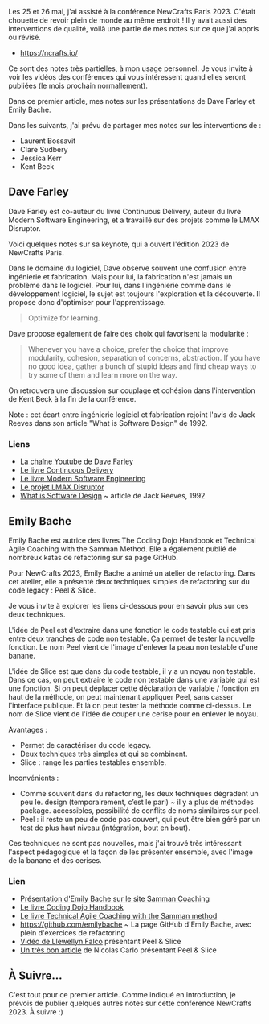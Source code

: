 Les 25 et 26 mai, j'ai assisté à la conférence NewCrafts Paris 2023. C'était
chouette de revoir plein de monde au même endroit ! Il y avait aussi des
interventions de qualité, voilà une partie de mes notes sur ce que j'ai appris
ou révisé.

- <https://ncrafts.io/>

Ce sont des notes très partielles, à mon usage personnel. Je vous invite à voir
les vidéos des conférences qui vous intéressent quand elles seront publiées (le
mois prochain normallement).

Dans ce premier article, mes notes sur les présentations de Dave Farley et
Emily Bache.

Dans les suivants, j'ai prévu de partager mes notes sur les interventions
de&nbsp;:

- Laurent Bossavit
- Clare Sudbery
- Jessica Kerr
- Kent Beck


## Dave Farley

Dave Farley est co-auteur du livre Continuous Delivery, auteur du livre
Modern Software Engineering, et a travaillé sur des projets comme le LMAX
Disruptor.

Voici quelques notes sur sa keynote, qui a ouvert l'édition 2023 de NewCrafts
Paris.

Dans le domaine du logiciel, Dave observe souvent une confusion entre
ingénierie et fabrication. Mais pour lui, la fabrication n'est jamais un
problème dans le logiciel. Pour lui, dans l'ingénierie comme dans le
développement logiciel, le sujet est toujours l'exploration et la découverte.
Il propose donc d'optimiser pour l'apprentissage.

> Optimize for learning.

Dave propose également de faire des choix qui favorisent la modularité&nbsp;:

> Whenever you have a choice, prefer the choice that improve modularity,
> cohesion, separation of concerns, abstraction. If you have no good idea,
> gather a bunch of stupid ideas and find cheap ways to try some of them and
> learn more on the way.

On retrouvera une discussion sur couplage et cohésion dans l'intervention de
Kent Beck à la fin de la conférence.

Note&nbsp;: cet écart entre ingénierie logiciel et fabrication rejoint l'avis
de Jack Reeves dans son article "What is Software Design" de 1992.

### Liens

- [La chaîne Youtube de Dave Farley][cd]
- [Le livre Continuous Delivery][cdb]
- [Le livre Modern Software Engineering][mse]
- [Le projet LMAX Disruptor][lmd]
- [What is Software Design][wisd] ~ article de Jack Reeves, 1992

[cd]: https://www.youtube.com/c/ContinuousDelivery
[cdb]: https://martinfowler.com/books/continuousDelivery.html
[mse]: https://www.davefarley.net/?p=352
[lmd]: https://lmax-exchange.github.io/disruptor/
[wisd]: http://www.bleading-edge.com/Publications/C++Journal/Cpjour2.htm

## Emily Bache

Emily Bache est autrice des livres The Coding Dojo Handbook et Technical Agile
Coaching with the Samman Method. Elle a également publié de nombreux katas de
refactoring sur sa page GitHub.

Pour NewCrafts 2023, Emily Bache a animé un atelier de refactoring. Dans cet
atelier, elle a présenté deux techniques simples de refactoring sur du code
legacy : Peel & Slice.

Je vous invite à explorer les liens ci-dessous pour en savoir plus sur ces deux techniques.

L'idée de Peel est d'extraire dans une fonction le code testable qui est pris
entre deux tranches de code non testable. Ça permet de tester la nouvelle
fonction. Le nom Peel vient de l'image d'enlever la peau non testable d'une
banane.

L'idée de Slice est que dans du code testable, il y a un noyau non testable.
Dans ce cas, on peut extraire le code non testable dans une variable qui est
une fonction. Si on peut déplacer cette déclaration de variable / fonction en
haut de la méthode, on peut maintenant appliquer Peel, sans casser l'interface
publique. Et là on peut tester la méthode comme ci-dessus. Le nom de Slice
vient de l'idée de couper une cerise pour en enlever le noyau.

Avantages :

- Permet de caractériser du code legacy.
- Deux techniques très simples et qui se combinent.
- Slice : range les parties testables ensemble.

Inconvénients :

- Comme souvent dans du refactoring, les deux techniques dégradent un peu le.
  design (temporairement, c’est le pari) ~ il y a plus de méthodes package.
  accessibles, possibilité de conflits de noms similaires sur peel.
- Peel : il reste un peu de code pas couvert, qui peut être bien géré par un
  test de plus haut niveau (intégration, bout en bout).


Ces techniques ne sont pas nouvelles, mais j'ai trouvé très intéressant
l'aspect pédagogique et la façon de les présenter ensemble, avec l'image de la
banane et des cerises.

### Lien

- [Présentation d'Emily Bache sur le site Samman Coaching][sc]
- [Le livre Coding Dojo Handbook][cdh]
- [Le livre Technical Agile Coaching with the Samman method][scb]
- <https://github.com/emilybache> ~ La page GitHub d'Emily Bache, avec plein d'exercices de refactoring
- [Vidéo de Llewellyn Falco][ll] présentant Peel & Slice
- [Un très bon article][nc] de Nicolas Carlo présentant Peel & Slice

[sc]: https://sammancoaching.org/society/contributors/emilybache.html
[cdh]: https://leanpub.com/codingdojohandbook
[scb]: https://leanpub.com/techagilecoach
[nc]: https://understandlegacycode.com/blog/another-way-of-refactoring-untested-code/
[ll]: https://www.youtube.com/watch?v=sXqRWXWiXYo

## À Suivre...

C'est tout pour ce premier article. Comme indiqué en introduction, je prévois
de publier quelques autres notes sur cette conférence NewCrafts 2023. À
suivre :)
